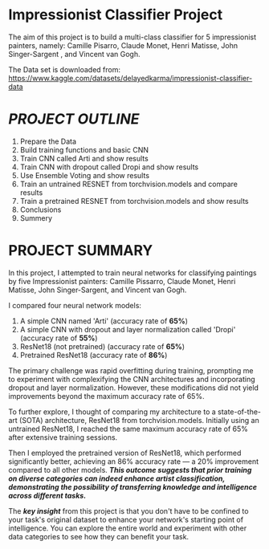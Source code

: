 # **Impressionist Classifier Project**
The aim of this project is to build a multi-class classifier for 5 impressionist painters, namely: Camille Pisarro, Claude Monet, Henri Matisse, John Singer-Sargent , and Vincent van Gogh.

The Data set is downloaded from:
https://www.kaggle.com/datasets/delayedkarma/impressionist-classifier-data

# ***PROJECT OUTLINE***


1.   Prepare the Data
2.   Build training functions and basic CNN
3.   Train CNN called Arti and show results
4.   Train CNN with dropout called Dropi and show results
5.   Use Ensemble Voting and show results
6.   Train an untrained RESNET from torchvision.models and compare results
7.   Train a pretrained RESNET from torchvision.models and show results
8.   Conclusions
9.   Summery

# **PROJECT SUMMARY**

In this project, I attempted to train neural networks for classifying paintings by five Impressionist painters: Camille Pissarro, Claude Monet, Henri Matisse, John Singer-Sargent, and Vincent van Gogh.

I compared four neural network models:

1.   A simple CNN named 'Arti' (accuracy rate of **65%**)
2.   A simple CNN with dropout and layer normalization called 'Dropi' (accuracy rate of **55%**)
3.   ResNet18 (not pretrained) (accuracy rate of **65%**)
4.   Pretrained ResNet18 (accuracy rate of **86%**)

The primary challenge was rapid overfitting during training, prompting me to experiment with complexifying the CNN architectures and incorporating dropout and layer normalization. However, these modifications did not yield improvements beyond the maximum accuracy rate of 65%.

To further explore, I thought of comparing my architecture to a state-of-the-art (SOTA) architecture, ResNet18 from torchvision.models. Initially using an untrained ResNet18, I reached the same maximum accuracy rate of 65% after extensive training sessions.

Then I employed the pretrained version of ResNet18, which performed significantly better, achieving an 86% accuracy rate — a 20% improvement compared to all other models. ***This outcome suggests that prior training on diverse categories can indeed enhance artist classification, demonstrating the possibility of transferring knowledge and intelligence across different tasks.***

The ***key insight*** from this project is that you don't have to be confined to your task's original dataset to enhance your network's starting point of intelligence. You can explore the entire world and experiment with other data categories to see how they can benefit your task.
